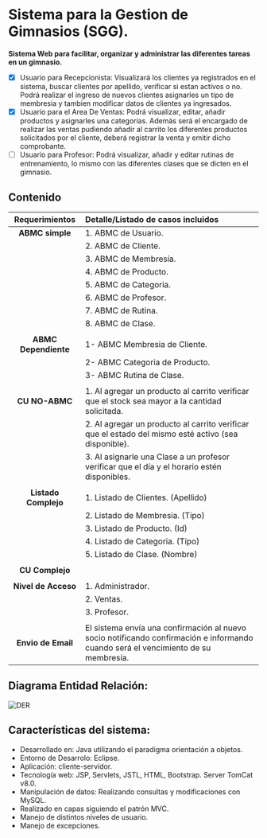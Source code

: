 # Sistema para la Gestion de Gimnasios (SGG).
**Sistema Web para facilitar, organizar y administrar las diferentes tareas en un gimnasio.**
  * [x] Usuario para Recepcionista: Visualizará los clientes ya registrados en el sistema, buscar clientes por apellido, verificar si estan activos o no. Podrá realizar el ingreso de nuevos clientes asignarles un tipo de membresia y tambien modificar datos de clientes ya ingresados. 
  * [x] Usuario para el Area De Ventas: Podrá visualizar, editar, añadir productos y asignarles una categorias. Además será el encargado de realizar las ventas pudiendo añadir al carrito los diferentes productos solicitados por el cliente, deberá registrar la venta y emitir dicho comprobante.
  * [ ] Usuario para Profesor: Podrá visualizar, añadir y editar rutinas de entrenamiento, lo mismo con las diferentes clases que se dicten en el gimnasio. 

## Contenido

| **Requerimientos**   | **Detalle/Listado de casos incluidos** |
| :---:                |     :---                               |   
| **ABMC simple**      | 1. ABMC de Usuario.                    |
|                      | 2. ABMC de Cliente.                    |
|                      | 3. ABMC de Membresía.                  |
|                      | 4. ABMC de Producto.                   | 
|                      | 5. ABMC de Categoria.                  |
|                      | 6. ABMC de Profesor.                   |
|                      | 7. ABMC de Rutina.                     |
|                      | 8. ABMC de Clase.                      |
|                      |                                        |
| **ABMC Dependiente** | 1- ABMC Membresia de Cliente.          |
|                      | 2- ABMC Categoria de Producto.         |
|                      | 3- ABMC Rutina de Clase.               |
|                      |                                        |
| **CU NO-ABMC**       | 1. Al agregar un producto al carrito verificar que el stock sea mayor a la cantidad solicitada.|
|                      | 2. Al agregar un producto al carrito verificar que el estado del mismo esté activo (sea disponible).|
|                      | 3. Al asignarle una Clase a un profesor verificar que el día y el horario estén disponibles.|
|                      |                                        |
| **Listado Complejo** | 1. Listado de Clientes.  (Apellido)    |
|                      | 2. Listado de Membresia. (Tipo)        |
|                      | 3. Listado de Producto.  (Id)          |
|                      | 4. Listado de Categoria. (Tipo)        |
|                      | 5. Listado de Clase.     (Nombre)      |
|                      |                                        |
| **CU Complejo**      |                                        |
|                      |                                        |
| **Nivel de Acceso**  | 1. Administrador.                      |
|                      | 2. Ventas.                             |
|                      | 3. Profesor.                           |
|                      |                                        |
| **Envio de Email**   | El sistema envía una confirmación al nuevo socio notificando confirmación e informando cuando será el vencimiento de su membresía.|

## Diagrama Entidad Relación:

![DER](https://user-images.githubusercontent.com/80583829/142291113-3d6ae472-68ba-4743-8c81-256a9d0be0e7.jpg)

## Características del sistema:

* Desarrollado en: Java utilizando el paradigma orientación a objetos.
* Entorno de Desarrolo: Eclipse.
* Aplicación: cliente-servidor.
* Tecnología web: JSP, Servlets, JSTL, HTML, Bootstrap. Server TomCat v8.0.
* Manipulación de datos: Realizando consultas y modificaciones con MySQL.
* Realizado en capas siguiendo el patrón MVC.
* Manejo de distintos niveles de usuario.
* Manejo de excepciones.
